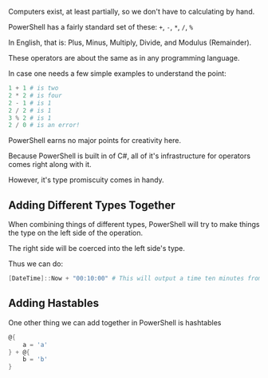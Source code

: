Computers exist, at least partially, so we don't have to calculating by hand.

PowerShell has a fairly standard set of these: `+`, `-`, `*`, `/`, `%`

In English, that is: Plus, Minus, Multiply, Divide, and Modulus (Remainder).

These operators are about the same as in any programming language.

In case one needs a few simple examples to understand the point:

~~~PowerShell
1 + 1 # is two
2 * 2 # is four
2 - 1 # is 1
2 / 2 # is 1
3 % 2 # is 1
2 / 0 # is an error!
~~~

PowerShell earns no major points for creativity here.

Because PowerShell is built in of C#, all of it's infrastructure for operators comes right along with it.

However, it's type promiscuity comes in handy.

## Adding Different Types Together

When combining things of different types, PowerShell will try to make things the type on the left side of the operation.

The right side will be coerced into the left side's type.

Thus we can do:

~~~PowerShell
[DateTime]::Now + "00:10:00" # This will output a time ten minutes from now
~~~

## Adding Hastables

One other thing we can add together in PowerShell is hashtables

~~~PowerShell
@{
    a = 'a'
} + @{
    b = 'b'
}
~~~